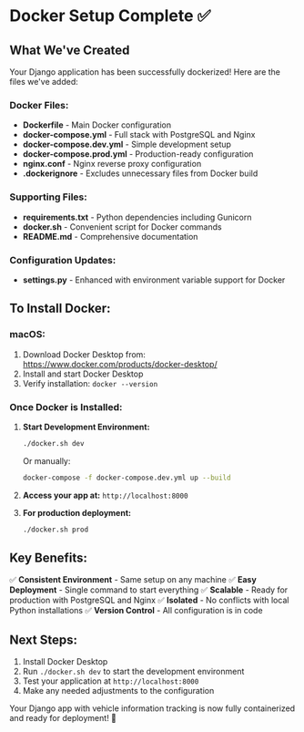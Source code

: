 # Docker Setup Complete ✅

## What We've Created

Your Django application has been successfully dockerized! Here are the files we've added:

### Docker Files:
- **Dockerfile** - Main Docker configuration
- **docker-compose.yml** - Full stack with PostgreSQL and Nginx
- **docker-compose.dev.yml** - Simple development setup
- **docker-compose.prod.yml** - Production-ready configuration
- **nginx.conf** - Nginx reverse proxy configuration
- **.dockerignore** - Excludes unnecessary files from Docker build

### Supporting Files:
- **requirements.txt** - Python dependencies including Gunicorn
- **docker.sh** - Convenient script for Docker commands
- **README.md** - Comprehensive documentation

### Configuration Updates:
- **settings.py** - Enhanced with environment variable support for Docker

## To Install Docker:

### macOS:
1. Download Docker Desktop from: https://www.docker.com/products/docker-desktop/
2. Install and start Docker Desktop
3. Verify installation: `docker --version`

### Once Docker is Installed:

1. **Start Development Environment:**
   ```bash
   ./docker.sh dev
   ```
   Or manually:
   ```bash
   docker-compose -f docker-compose.dev.yml up --build
   ```

2. **Access your app at:** `http://localhost:8000`

3. **For production deployment:**
   ```bash
   ./docker.sh prod
   ```

## Key Benefits:

✅ **Consistent Environment** - Same setup on any machine
✅ **Easy Deployment** - Single command to start everything
✅ **Scalable** - Ready for production with PostgreSQL and Nginx
✅ **Isolated** - No conflicts with local Python installations
✅ **Version Control** - All configuration is in code

## Next Steps:

1. Install Docker Desktop
2. Run `./docker.sh dev` to start the development environment
3. Test your application at `http://localhost:8000`
4. Make any needed adjustments to the configuration

Your Django app with vehicle information tracking is now fully containerized and ready for deployment! 🚀
